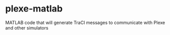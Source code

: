 # plexe-matlab
MATLAB code that will generate TraCI messages to communicate with Plexe and other simulators
